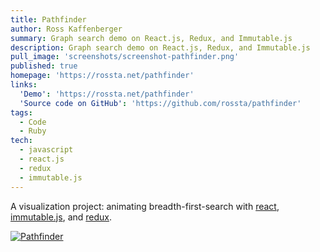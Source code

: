 ```yaml
---
title: Pathfinder
author: Ross Kaffenberger
summary: Graph search demo on React.js, Redux, and Immutable.js
description: Graph search demo on React.js, Redux, and Immutable.js
pull_image: 'screenshots/screenshot-pathfinder.png'
published: true
homepage: 'https://rossta.net/pathfinder'
links:
  'Demo': 'https://rossta.net/pathfinder'
  'Source code on GitHub': 'https://github.com/rossta/pathfinder'
tags:
  - Code
  - Ruby
tech:
  - javascript
  - react.js
  - redux
  - immutable.js
---
```


A visualization project: animating breadth-first-search with [react](https://facebook.github.io/react/), [immutable.js](https://facebook.github.io/immutable-js/), and [redux](https://github.com/rackt/redux).

[![Pathfinder](screenshots/screenshot-pathfinder.png)](https://rossta.net/pathfinder)
